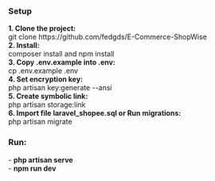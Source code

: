 <h3>Setup</h3>
<div>
    <div><b>1. Clone the project: </b><br>git clone https://github.com/fedgds/E-Commerce-ShopWise</div>
    <div><b>2. Install: </b><br>composer install and npm install</div>
    <div><b>3. Copy .env.example into .env: </b><br>cp .env.example .env</div>
    <div><b>4. Set encryption key: </b><br>php artisan key:generate --ansi</div>
    <div><b>5. Create symbolic link: </b><br>php artisan storage:link</div>
    <div><b>6. Import file laravel_shopee.sql or Run migrations: </b><br>php artisan migrate</div>
</div>
<h3>Run: </h3>
<div>
    <div>- <b>php artisan serve</b></div>
    <div>- <b>npm run dev</b></div>
</div>
